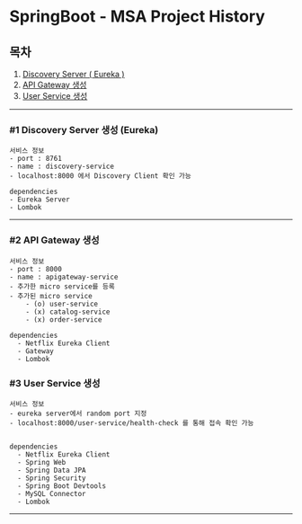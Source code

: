 # SpringBoot - MSA Project History

## 목차

1. [Discovery Server ( Eureka )](##1-Discovery-Server-생성-(Eureka))
2. [API Gateway 생성](##2-API-Gateway-생성)
3. [User Service 생성](##3-User-Service-생성)

---


### #1 Discovery Server 생성 (Eureka)

```
서비스 정보
- port : 8761
- name : discovery-service
- localhost:8000 에서 Discovery Client 확인 가능

dependencies
- Eureka Server
- Lombok
```

---

  
### #2 API Gateway 생성

```
서비스 정보
- port : 8000
- name : apigateway-service
- 추가한 micro service를 등록
- 추가된 micro service
    - (o) user-service 
    - (x) catalog-service
    - (x) order-service

dependencies
  - Netflix Eureka Client
  - Gateway
  - Lombok

```
### #3 User Service 생성

```
서비스 정보
- eureka server에서 random port 지정
- localhost:8000/user-service/health-check 를 통해 접속 확인 가능


dependencies
  - Netflix Eureka Client
  - Spring Web
  - Spring Data JPA
  - Spring Security
  - Spring Boot Devtools
  - MySQL Connector
  - Lombok
```

---

